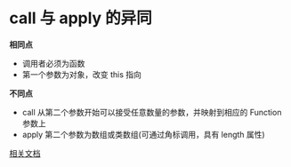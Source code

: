 # call 与 apply 的异同

**相同点**

- 调用者必须为函数
- 第一个参数为对象，改变 this 指向

**不同点**

- call 从第二个参数开始可以接受任意数量的参数，并映射到相应的 Function 参数上
- apply 第二个参数为数组或类数组(可通过角标调用，具有 length 属性)

[相关文档](https://segmentfault.com/a/1190000018017796)
